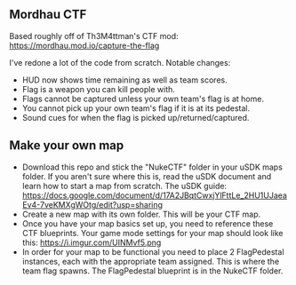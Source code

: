 
## Mordhau CTF

Based roughly off of Th3M4ttman's CTF mod: https://mordhau.mod.io/capture-the-flag

I've redone a lot of the code from scratch. Notable changes:

- HUD now shows time remaining as well as team scores.
- Flag is a weapon you can kill people with.
- Flags cannot be captured unless your own team's flag is at home.
- You cannot pick up your own team's flag if it is at its pedestal.
- Sound cues for when the flag is picked up/returned/captured.

## Make your own map

- Download this repo and stick the "NukeCTF" folder in your uSDK maps folder. If you aren't sure where this is, read the uSDK document and learn how to start a map from scratch. The uSDK guide: https://docs.google.com/document/d/17A2JBqtCwxjYlFttLe_2HU1UJaeaEv4-7veKMXgWOtg/edit?usp=sharing
- Create a new map with its own folder. This will be your CTF map.
- Once you have your map basics set up, you need to reference these CTF blueprints. Your game mode settings for your map should look like this: https://i.imgur.com/UINMvf5.png
- In order for your map to be functional you need to place 2 FlagPedestal instances, each with the appropriate team assigned. This is where the team flag spawns. The FlagPedestal blueprint is in the NukeCTF folder.
